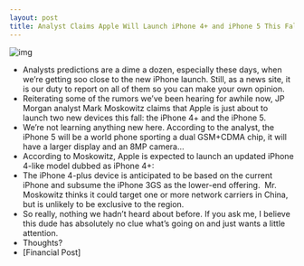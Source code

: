 ```yaml
---
layout: post
title: Analyst Claims Apple Will Launch iPhone 4+ and iPhone 5 This Fall
---
```

![img](http://media.idownloadblog.com/wp-content/uploads/2011/09/iphone5_001.jpeg)
* Analysts predictions are a dime a dozen, especially these days, when we’re getting soo close to the new iPhone launch. Still, as a news site, it is our duty to report on all of them so you can make your own opinion.
* Reiterating some of the rumors we’ve been hearing for awhile now, JP Morgan analyst Mark Moskowitz claims that Apple is just about to launch two new devices this fall: the iPhone 4+ and the iPhone 5.
* We’re not learning anything new here. According to the analyst, the iPhone 5 will be a world phone sporting a dual GSM+CDMA chip, it will have a larger display and an 8MP camera…
* According to Moskowitz, Apple is expected to launch an updated iPhone 4-like model dubbed as iPhone 4+:
* The iPhone 4-plus device is anticipated to be based on the current iPhone and subsume the iPhone 3GS as the lower-end offering.  Mr. Moskowitz thinks it could target one or more network carriers in China, but is unlikely to be exclusive to the region.
* So really, nothing we hadn’t heard about before. If you ask me, I believe this dude has absolutely no clue what’s going on and just wants a little attention.
* Thoughts?
* [Financial Post]

